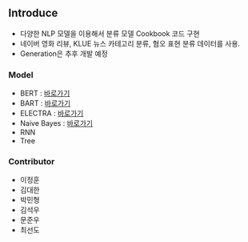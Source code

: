## Introduce
- 다양한 NLP 모델을 이용해서 분류 모델 Cookbook 코드 구현 
- 네이버 영화 리뷰, KLUE 뉴스 카테고리 분류, 혐오 표현 분류 데이터를 사용.
- Generation은 추후 개발 예정

### Model
- BERT : [바로가기](./classification//model/BERT)
- BART : [바로가기](./classification//model/BART)
- ELECTRA : [바로가기](./classification//model/ELECTRA)
- Naive Bayes : [바로가기](./classification//model/NB)
- RNN
- Tree

### Contributor
- 이정훈
- 김대한
- 박민형
- 김석우
- 문준우
- 최선도
